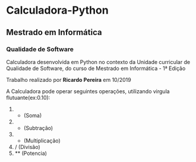 # Calculadora-Python
## Mestrado em Informática

### Qualidade de Software

Calculadora desenvolvida em Python no contexto da Unidade curricular de Qualidade de Software, do curso de Mestrado em Informática - 1ª Edição

Trabalho realizado por **Ricardo Pereira** em 10/2019

A Calculadora pode operar seguintes operações, utilizando virgula flutuante(ex:0.10):
1. +  (Soma)
2. -  (Subtração)
3. *  (Multiplicação)
4. /  (Divisão)
5. ** (Potencia)